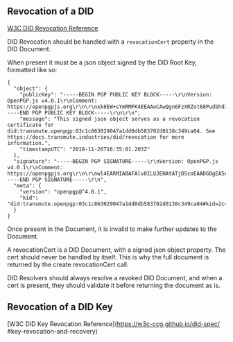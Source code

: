 ## Revocation of a DID

[W3C DID Revocation Reference](https://w3c-ccg.github.io/did-spec/#delete-revoke)

DID Revocation should be handled with a `revocationCert` property in the DID Document.

When present it must be a json object signed by the DID Root Key, formatted like so:

```
{
  "object": {
    "publicKey": "-----BEGIN PGP PUBLIC KEY BLOCK-----\r\nVersion: OpenPGP.js v4.0.1\r\nComment: https://openpgpjs.org\r\n\r\nxk8EW+sYmRMFK4EEAAoCAwQgn6FzXRZot68Pudbhd1zXxc8loBPpqFmuli9f\nsa6xeTNFjY9IhOAGr0HQNEKh4DhyuIoHf0CTtkzKBEHECK4mzQh0ZXN0LWtl\necJ3BBATCAApBQJb6xiZBgsJBwgDAgkQcC0BOMNJygQEFQgKAgMWAgECGQEC\nGwMCHgEAAFAyAP9gy5LEX/24+YA1o7Hc5mLfWvsx/fpU48xCKd8JD22TPwEA\n3Fgf3c0NvoF0UxfR5ldDSvTvp+jrw5gvueZTzHlmNOPOUwRb6xiZEgUrgQQA\nCgIDBDtD+1QEekxkg8yU83fN+nMFAOgLOm2KKxhGxypyPZJgubSEk5J1kFrG\nQtu11L9Afo3QIezx0/iKKnv8sMDupkUDAQgHwmEEGBMIABMFAlvrGJkJEHAt\nATjDScoEAhsMAABFvwEA3Xr3daeZThSbNEklVtrOvC3Um9gXZsqHDEELF2rF\nzCUA/RkscQMeVcd6AH8f3Vl6SneXiY9qTgJfD6NAP0qMYsEo\r\n=8g9/\r\n-----END PGP PUBLIC KEY BLOCK-----\r\n\r\n",
    "message": "This signed json object serves as a revocation certificate for did:transmute.openpgp:03c1c863029047a1dd0db583702d0138c349ca04. See https://docs.transmute.industries/did/revocation for more information.",
    "timestampUTC": "2018-11-26T16:35:01.203Z"
  },
  "signature": "-----BEGIN PGP SIGNATURE-----\r\nVersion: OpenPGP.js v4.0.1\r\nComment: https://openpgpjs.org\r\n\r\nwl4EARMIABAFAlv8ILUJEHAtATjDScoEAADG0gEA5e/Tm0mwTW7clOJmyYOM\niYzWCuy3DI0OVDw6VxduT18A/jtUyl/XKTxzG0ssFjMzdzKF5amOlh5oWZO5\nKEcJN6ey\r\n=qrsh\r\n-----END PGP SIGNATURE-----\r\n",
  "meta": {
    "version": "openpgp@^4.0.1",
    "kid": "did:transmute.openpgp:03c1c863029047a1dd0db583702d0138c349ca04#kid=2c4e730145b89cfebc1a0a16c64ccfa297277c2f136cfff8269b6bbfbaa3e178"
  }
}
```

Once present in the Document, it is invalid to make further updates to the Document. 

A revocationCert is a DID Document, with a signed json object property. The cert should never be handled by itself. This is why the full document is returned by the create revocationCert call.

DID Resolvers should always resolve a revoked DID Document, and when a cert is present, they should validate it before returning the document as is.



## Revocation of a DID Key

[W3C DID Key Revocation Reference](https://w3c-ccg.github.io/did-spec/  #key-revocation-and-recovery)